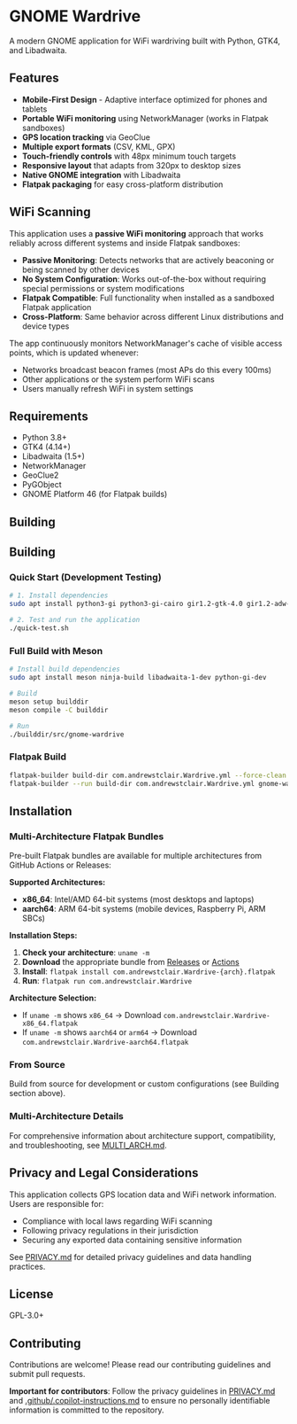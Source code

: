 # GNOME Wardrive

A modern GNOME application for WiFi wardriving built with Python, GTK4, and Libadwaita.

## Features

- **Mobile-First Design** - Adaptive interface optimized for phones and tablets
- **Portable WiFi monitoring** using NetworkManager (works in Flatpak sandboxes)
- **GPS location tracking** via GeoClue
- **Multiple export formats** (CSV, KML, GPX)
- **Touch-friendly controls** with 48px minimum touch targets
- **Responsive layout** that adapts from 320px to desktop sizes
- **Native GNOME integration** with Libadwaita
- **Flatpak packaging** for easy cross-platform distribution

## WiFi Scanning

This application uses a **passive WiFi monitoring** approach that works reliably across different systems and inside Flatpak sandboxes:

- **Passive Monitoring**: Detects networks that are actively beaconing or being scanned by other devices
- **No System Configuration**: Works out-of-the-box without requiring special permissions or system modifications  
- **Flatpak Compatible**: Full functionality when installed as a sandboxed Flatpak application
- **Cross-Platform**: Same behavior across different Linux distributions and device types

The app continuously monitors NetworkManager's cache of visible access points, which is updated whenever:
- Networks broadcast beacon frames (most APs do this every 100ms)
- Other applications or the system perform WiFi scans
- Users manually refresh WiFi in system settings

## Requirements

- Python 3.8+
- GTK4 (4.14+)
- Libadwaita (1.5+)
- NetworkManager
- GeoClue2
- PyGObject
- GNOME Platform 46 (for Flatpak builds)

## Building

## Building

### Quick Start (Development Testing)

```bash
# 1. Install dependencies
sudo apt install python3-gi python3-gi-cairo gir1.2-gtk-4.0 gir1.2-adw-1 gir1.2-nm-1.0 gir1.2-geoclue-2.0 python3-gpxpy

# 2. Test and run the application
./quick-test.sh
```

### Full Build with Meson

```bash
# Install build dependencies
sudo apt install meson ninja-build libadwaita-1-dev python-gi-dev

# Build
meson setup builddir
meson compile -C builddir

# Run
./builddir/src/gnome-wardrive
```

### Flatpak Build

```bash
flatpak-builder build-dir com.andrewstclair.Wardrive.yml --force-clean
flatpak-builder --run build-dir com.andrewstclair.Wardrive.yml gnome-wardrive
```

## Installation

### Multi-Architecture Flatpak Bundles

Pre-built Flatpak bundles are available for multiple architectures from GitHub Actions or Releases:

**Supported Architectures:**
- **x86_64**: Intel/AMD 64-bit systems (most desktops and laptops)
- **aarch64**: ARM 64-bit systems (mobile devices, Raspberry Pi, ARM SBCs)

**Installation Steps:**
1. **Check your architecture**: `uname -m`
2. **Download** the appropriate bundle from [Releases](https://github.com/andrew-stclair/gnome-wardrive/releases) or [Actions](https://github.com/andrew-stclair/gnome-wardrive/actions)
3. **Install**: `flatpak install com.andrewstclair.Wardrive-{arch}.flatpak` 
4. **Run**: `flatpak run com.andrewstclair.Wardrive`

**Architecture Selection:**
- If `uname -m` shows `x86_64` → Download `com.andrewstclair.Wardrive-x86_64.flatpak`
- If `uname -m` shows `aarch64` or `arm64` → Download `com.andrewstclair.Wardrive-aarch64.flatpak`

### From Source

Build from source for development or custom configurations (see Building section above).

### Multi-Architecture Details

For comprehensive information about architecture support, compatibility, and troubleshooting, see [MULTI_ARCH.md](MULTI_ARCH.md).

## Privacy and Legal Considerations

This application collects GPS location data and WiFi network information. Users are responsible for:
- Compliance with local laws regarding WiFi scanning
- Following privacy regulations in their jurisdiction
- Securing any exported data containing sensitive information

See [PRIVACY.md](PRIVACY.md) for detailed privacy guidelines and data handling practices.

## License

GPL-3.0+

## Contributing

Contributions are welcome! Please read our contributing guidelines and submit pull requests.

**Important for contributors**: Follow the privacy guidelines in [PRIVACY.md](PRIVACY.md) and [.github/.copilot-instructions.md](.github/.copilot-instructions.md) to ensure no personally identifiable information is committed to the repository.